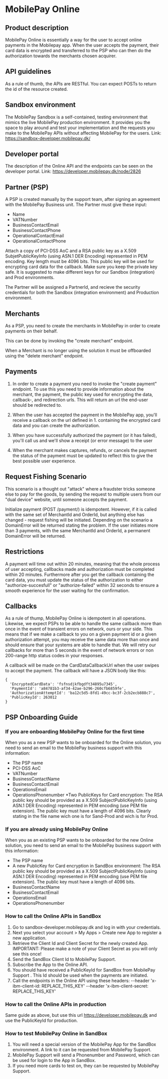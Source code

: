 # MobilePay Online

## Product description

MobilePay Online is essentially a way for the user to accept online payments in the Mobilepay app. When the user accepts the payment, their card data is encrypted and transferred to the PSP who can then do the authorization towards the merchants chosen acquirer.

## API guidelines

As a rule of thumb, the APIs are RESTful. You can expect POSTs to return the id of the resource created.

## Sandbox environment

The MobilePay Sandbox is a self-contained, testing environment that mimics the live MobilePay production environment. It provides you the space to play around and test your implementation and the requests you make to the MobilePay APIs without affecting MobilePay for the users.
Link: https://sandbox-developer.mobilepay.dk/

## Developer portal

The description of the Online API and the endpoints can be seen on the developer portal.
Link: https://developer.mobilepay.dk/node/2826

## Partner (PSP)

A PSP is created manually by the support team, after signing an agreement with the MobilePay Business unit. The Partner must give these input: 
* Name
* VATNumber
* BusinessContactEmail
* BusinessContactPhone
* OperationalContactEmail
* OperationalContactPhone

Attach a copy of PCI-DSS AoC and a RSA public key as a X.509 SubjetPublicKeyInfo (using ASN.1 DER Encoding) represented in PEM encoding. Key length must be 4096 bits. This public key will be used for encrypting card data for the callback. Make sure you keep the private key safe. It is suggested to make different keys for our Sandbox (integration) and Prod environments.

The Partner will be assigned a PartnerId, and recieve the security credentials for both the Sandbox (integration environment) and Production environment.

## Merchants

As a PSP, you need to create the merchants in MobilePay in order to create payments on their behalf.

This can be done by invoking the "create merchant" endpoint.

When a Merchant is no longer using the solution it must be offboarded using the "delete merchant" endpoint.

## Payments

1. In order to create a payment you need to invoke the "create payment" endpoint.
To use this you need to provide information about the merchant, the payment, the public key used for encrypting the data, callback-, and redirection urls.
This will return an url the end-user should be redirected to.

2. When the user has accepted the payment in the MobilePay app, you'll receive a callback on the url defined in 1. containing the encrypted card data and you can create the authorization.

3. When you have successfully authorized the payment (or it has failed), you'll call us and we'll show a receipt (or error message) to the user

4. When the merchant makes captures, refunds, or cancels the payment the status of the payment must be updated to reflect this to give the best possible user experience.

## Request Fishing Scenario

This scenario is a thought out "attack" where a fraudster tricks someone else to pay for the goods, by sending the request to multiple users from our "dual device" website, until someone accepts the payment. 

Initialize payment (POST /payment/) is idempotent. However, if it is called with the same set of MerchantId and OrderId, but anything else has changed - request fishing will be initiated.
Depending on the scenario a DomainError will be returned stating the problem. If the user initiates  more than 3 payments, with the same MerchantId and OrderId, a permanent DomainError will be returned.

## Restrictions

A payment will time out within 20 minutes, meaning that the whole process of user accepting, callbacks made and authorization must be completed within 20 minutes.
Furthermore after you get the callback containing the card data, you must update the status of the authorization to either "authorize-succesfull" or "authorize-failed" within 32 seconds to ensure a smooth experience for the user waiting for the confirmation.

## Callbacks

As a rule of thump, MobilePay Online is idempotent in all operations. Likewise, we expect PSPs to be able to handle the same callback more than once in the event of transient errors on network, ours or your side.
This means that if we make a callback to you on a given payment id or a given authorization attempt, you may receive the same data more than once and should ensure that your systems are able to handle that.
We will retry our callbacks for more than 5 seconds in the event of network errors or non 200-range http status codes in your responses.

A callback will be made on the CardDataCallbackUrl when the user swipes to accept the payment. The callback will have a JSON body like this:

```
{
  'EncryptedCardData': 'fsfnsdjkfbgdft34895u7345',
  'PaymentId': 'a84781b3-af34-42ae-b296-260cfb6859fe',
  'AuthorizationAttemptId': 'ba12c5d5-8fd1-49cc-bc3f-2cb2ecb888c7',
  'PublicKeyId': 263012
}
```

## PSP Onboarding Guide
### If you are onboarding MobilePay Online for the first time 
When you as a new PSP wants to be onboarded for the Online solution, you need to send an email to the MobilePay business support with this information:
* The PSP name
* PCI-DSS AoC
* VATNumber
* BusinessContactName
* BusinessContactEmail
* OperationsEmail
* OperationsPhonenumber
*Two PublicKeys for Card encryption: The RSA public key should be provided as a X.509 SubjectPublicKeyInfo (using ASN.1 DER Encoding) represented in PEM encoding (use PEM file extension). The public key must have a length of 4096 bits. Clearly stating in the file name wich one is for Sand-Prod and wich is for Prod. 

### If you are already using MobilePay Online
When you as an existing PSP wants to be onboarded for the new Online solution, you need to send an email to the MobilePay business support with this information:
* The PSP name
* A new PublicKey for Card encryption in SandBox environment: The RSA public key should be provided as a X.509 SubjectPublicKeyInfo (using ASN.1 DER Encoding) represented in PEM encoding (use PEM file extension). The public key must have a length of 4096 bits. 
* BusinessContactName
* BusinessContactEmail
* OperationsEmail
* OperationsPhonenumber

### How to call the Online APIs in SandBox
1. Go to sandbox-developer.mobilepay.dk and log in with your credentials.
2. Next you select your account > My Apps > Create new App to register a new application. 
3. Retrieve the Client Id and Client Secret for the newly created App. IMPORTANT: Please make a note of your Client Secret as you will only see this once!
4. Send the SandBox Client Id to MobilePay Support.
5. Subscribe the App to the Online API.
6. You should have received a PublicKeyId for SandBox from MobilePay Support . This Id should be used when the payments are initiated.
7. Call the endpoints in the Online API using these headers:
       --header 'x-ibm-client-id: REPLACE_THIS_KEY' 
       --header 'x-ibm-client-secret: REPLACE_THIS_KEY'

### How to call the Online APIs in production
Same guide as above, but use this url https://developer.mobilepay.dk and use the PublicKeyId for production.

### How to test MobilePay Online in SandBox
1. You will need a special version of the MobilePay App for the SandBox environment. A link to it can be requested from MobilePay Support.
2. MobilePay Support will send a Phonenumber and Password, which can be used for login to the App in SandBox.
3. If you need more cards to test on, they can be requested by MobilePay Support.
